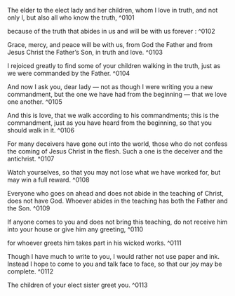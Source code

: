 

The elder to the elect lady and her children, whom I love in truth, and not only I, but also all who know the truth, ^0101

because of the truth that abides in us and will be with us forever : ^0102

Grace, mercy, and peace will be with us, from God the Father and from Jesus Christ the Father’s Son, in truth and love. ^0103

I rejoiced greatly to find some of your children walking in the truth, just as we were commanded by the Father. ^0104

And now I ask you, dear lady — not as though I were writing you a new commandment, but the one we have had from the beginning — that we love one another. ^0105

And this is love, that we walk according to his commandments; this is the commandment, just as you have heard from the beginning, so that you should walk in it. ^0106

For many deceivers have gone out into the world, those who do not confess the coming of Jesus Christ in the flesh. Such a one is the deceiver and the antichrist. ^0107

Watch yourselves, so that you may not lose what we have worked for, but may win a full reward. ^0108

Everyone who goes on ahead and does not abide in the teaching of Christ, does not have God. Whoever abides in the teaching has both the Father and the Son. ^0109

If anyone comes to you and does not bring this teaching, do not receive him into your house or give him any greeting, ^0110

for whoever greets him takes part in his wicked works. ^0111

Though I have much to write to you, I would rather not use paper and ink. Instead I hope to come to you and talk face to face, so that our joy may be complete. ^0112

The children of your elect sister greet you. ^0113


